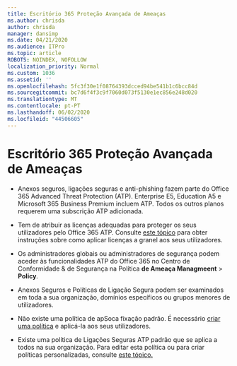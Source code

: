 ```yaml
---
title: Escritório 365 Proteção Avançada de Ameaças
ms.author: chrisda
author: chrisda
manager: dansimp
ms.date: 04/21/2020
ms.audience: ITPro
ms.topic: article
ROBOTS: NOINDEX, NOFOLLOW
localization_priority: Normal
ms.custom: 1036
ms.assetid: ''
ms.openlocfilehash: 5fc3f30e1f08764393dcced94be541b1c6bcc84d
ms.sourcegitcommit: bc7d6f4f3c9f7060d073f5130e1ec856e248d020
ms.translationtype: MT
ms.contentlocale: pt-PT
ms.lasthandoff: 06/02/2020
ms.locfileid: "44506605"
---
```

# <a name="office-365-advanced-threat-protection"></a>Escritório 365 Proteção Avançada de Ameaças

- Anexos seguros, ligações seguras e anti-phishing fazem parte do Office 365 Advanced Threat Protection (ATP). Enterprise E5, Education A5 e Microsoft 365 Business Premium incluem ATP. Todos os outros planos requerem uma subscrição ATP adicionada.

- Tem de atribuir as licenças adequadas para proteger os seus utilizadores pelo Office 365 ATP. Consulte [este tópico](https://docs.microsoft.com/microsoft-365/admin/add-users/add-users) para obter instruções sobre como aplicar licenças a granel aos seus utilizadores.

- Os administradores globais ou administradores de segurança podem aceder às funcionalidades ATP do Office 365 no Centro de Conformidade & de Segurança na Política **de Ameaça Managmeent** \> **Policy**.

- Anexos Seguros e Políticas de Ligação Segura podem ser examinados em toda a sua organização, domínios específicos ou grupos menores de utilizadores.

- Não existe uma política de apSoca fixação padrão. É necessário [criar uma política](https://docs.microsoft.com/microsoft-365/security/office-365-security/set-up-atp-safe-attachments-policies) e aplicá-la aos seus utilizadores.

- Existe uma política de Ligações Seguras ATP padrão que se aplica a todos na sua organização. Para editar esta política ou para criar políticas personalizadas, consulte [este tópico.](https://docs.microsoft.com/microsoft-365/security/office-365-security/set-up-atp-safe-links-policies)
